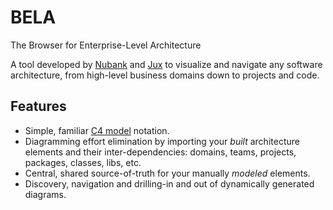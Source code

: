 # BELA
The Browser for Enterprise-Level Architecture

A tool developed by [Nubank](https://nubank.com.br) and [Jux](https://jux.house) to visualize and navigate any software architecture, from high-level business domains down to projects and code.

## Features

- Simple, familiar [C4 model](https://c4model.com/) notation.
- Diagramming effort elimination by importing your *built* architecture elements and their inter-dependencies: domains, teams, projects, packages, classes, libs, etc.
- Central, shared source-of-truth for your manually *modeled* elements.
- Discovery, navigation and drilling-in and out of dynamically generated diagrams.
